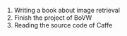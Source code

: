 1. Writing a book about image retrieval
2. Finish the project of BoVW
3. Reading the source code of Caffe
